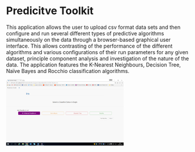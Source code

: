 # Predicitve Toolkit

This application allows the user to upload csv format data sets and then configure and run several different types of predictive algorithms simultaneously on the data through a browser-based graphical user interface. This allows contrasting of the performance of the different algorithms and various configurations of their run parameters for any given dataset, principle component analysis and investigation of the nature of the data. The application features the K-Nearest Neighbours, Decision Tree, Naïve Bayes and Rocchio classification algorithms.


<!-- ![image-title-here](/docs/Screenshots/image6.png){:height="700px" width="400px"} -->

<a href="url"><img src="/docs/Screenshots/image6.png" align="left" height="180" width="320" ></a>
